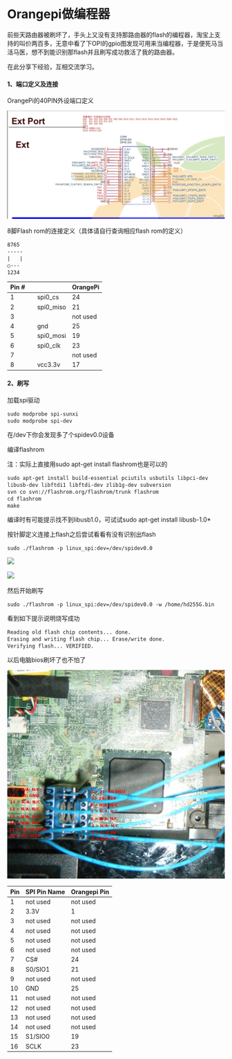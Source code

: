 # Orangepi做编程器

前些天路由器被刷坏了，手头上又没有支持那路由器的flash的编程器，淘宝上支持的叫价两百多，无意中看了下OPI的gpio图发现可用来当编程器，于是便死马当活马医，想不到能识别那flash并且刷写成功救活了我的路由器。

在此分享下经验，互相交流学习。

#### 1、端口定义及连接

OrangePi的40PIN外设端口定义

![](/assets/gpio/h3gpio.jpg)

8脚Flash rom的连接定义（具体请自行查询相应flash rom的定义）

```
8765
-----
|   |
○---
1234
```

| Pin \# |  |  | OrangePi |
| :--- | :--- | :--- | :--- |
| 1 |  | spi0\_cs | 24 |
| 2 |  | spi0\_miso | 21 |
| 3 |  |  | not used |
| 4 |  | gnd | 25 |
| 5 |  | spi0\_mosi | 19 |
| 6 |  | spi0\_clk | 23 |
| 7 |  |  | not used |
| 8 |  | vcc3.3v | 17 |

#### 

#### 2、刷写

加载spi驱动

```
sudo modprobe spi-sunxi
sudo modprobe spi-dev
```

在/dev下你会发现多了个spidev0.0设备

编译flashrom

注：实际上直接用sudo apt-get install flashrom也是可以的

```
sudo apt-get install build-essential pciutils usbutils libpci-dev libusb-dev libftdi1 libftdi-dev zlib1g-dev subversion
svn co svn://flashrom.org/flashrom/trunk flashrom
cd flashrom
make
```

编译时有可能提示找不到libusb1.0，可试试sudo apt-get install libusb-1.0\*

按针脚定义连接上flash之后尝试看看有没有识别出flash

```
sudo ./flashrom -p linux_spi:dev=/dev/spidev0.0
```

![](http://www.orangepi.cn/orangepibbscn/data/attachment/forum/201607/22/125144jjz468n6stz6sgjm.jpg)

![](http://www.orangepi.cn/orangepibbscn/data/attachment/forum/201607/22/125324uprprh77mmrpdpmp.jpg)

然后开始刷写

```
sudo ./flashrom -p linux_spi:dev=/dev/spidev0.0 -w /home/hd255G.bin
```

看到如下提示说明烧写成功

```
Reading old flash chip contents... done.
Erasing and writing flash chip... Erase/write done.
Verifying flash... VERIFIED.
```

以后电脑bios刷坏了也不怕了

![](/assets/125359d8bk9y6x48qvog8z.jpg)

| Pin | SPI Pin Name | Orangepi Pin |
| :--- | :--- | :--- |
| 1 | not used | not used |
| 2 | 3.3V | 1 |
| 3 | not used | not used |
| 4 | not used | not used |
| 5 | not used | not used |
| 6 | not used | not used |
| 7 | CS\# | 24 |
| 8 | S0/SIO1 | 21 |
| 9 | not used | not used |
| 10 | GND | 25 |
| 11 | not used | not used |
| 12 | not used | not used |
| 13 | not used | not used |
| 14 | not used | not used |
| 15 | S1/SIO0 | 19 |
| 16 | SCLK | 23 |



